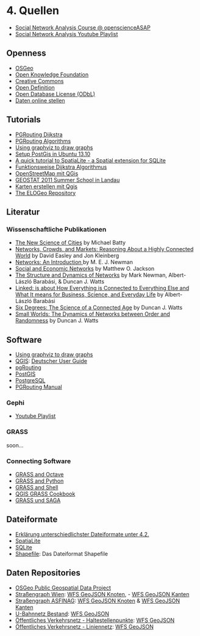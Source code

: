 # 4. Quellen

- [Social Network Analysis Course @ openscienceASAP](http://openscienceasap.org/education/courses/social-network-analysis/)
- [Social Network Analysis Youtube Playlist](https://www.youtube.com/playlist?list=PLhk-E9DWN_pOWHq2SnEFCn9lzHMBi1meF&feature=mh_lolz)

## Openness
- [OSGeo](http://www.osgeo.org/)
- [Open Knowledge Foundation](http://okfn.org/)
- [Creative Commons](https://creativecommons.org/)
- [Open Definition](http://opendefinition.org/)
- [Open Database License (ODbL)](http://opendatacommons.org/licenses/odbl/)
- [Daten online stellen](http://www.qgiscloud.com/)

## Tutorials
- [PGRouting Dijkstra](http://pgrouting.org/docs/1.x/dijkstra.html)
- [PGRouting Algorithms](http://workshop.pgrouting.org/chapters/shortest_path.html)
- [Using graphviz to draw graphs](http://avedo.net/338/using-graphviz-to-draw-graphs/)
- [Setup PostGis in Ubuntu 13.10](http://trac.osgeo.org/postgis/wiki/UsersWikiPostGIS21UbuntuPGSQL93Apt)
- [A quick tutorial to SpatiaLite - a Spatial extension for SQLite](http://www.gaia-gis.it/gaia-sins/spatialite-tutorial-2.3.1.html)
- [Funktionsweise Dijkstra Algorithmus](https://www.youtube.com/watch?v=Q5ebFH8Yho4)
- [OpenStreetMap mit QGis](http://www.qgis.org/en/docs/user_manual/osm/openstreetmap.html)
- [GEOSTAT 2011 Summer School in Landau ](http://www.uni-koblenz-landau.de/landau/fb7/umweltwissenschaften/landscape-ecology/Teaching/geostat)
- [Karten erstellen mit Qgis](http://www.lib.uwaterloo.ca/locations/umd/documents/QGISGuide_Qian.pdf)
- [The ELOGeo Repository](http://www.openeducationweek.org/the-elogeo-repository/)

## Literatur

### Wissenschaftliche Publikationen
- [The New Science of Cities](https://mitpress.mit.edu/books/new-science-cities) by Michael Batty
- [Networks, Crowds, and Markets:  Reasoning About a Highly Connected World](http://www.cs.cornell.edu/home/kleinber/networks-book/) by David Easley and Jon Kleinberg
- [Networks: An Introduction ](http://www-personal.umich.edu/~mejn/networks-an-introduction/) by M. E. J. Newman
- [Social and Economic Networks](http://press.princeton.edu/titles/8767.html) by Matthew O. Jackson
- [The Structure and Dynamics of Networks](http://press.princeton.edu/titles/8114.html) by Mark Newman, Albert-László Barabási, & Duncan J. Watts
- [Linked: is about How Everything is Connected to Everything Else and What It means for Business, Science, and Everyday Life](http://barabasilab.com/LinkedBook/) by Albert-László Barabási
- [Six Degrees: The Science of a Connected Age](https://en.wikipedia.org/wiki/Six_Degrees:_The_Science_of_a_Connected_Age) by Duncan J. Watts
- [Small Worlds: The Dynamics of Networks between Order and Randomness](http://press.princeton.edu/titles/6768.html) by Duncan J. Watts

## Software
- [Using graphviz to draw graphs](http://avedo.net/338/using-graphviz-to-draw-graphs/)
- [QGIS](http://qgis.org): [Deutscher User Guide](http://docs.qgis.org/2.0/pdf/QGIS-2.0-UserGuide-de.pdf)
- [pgRouting](http://pgrouting.org/)
- [PostGIS](http://postgis.org/)
- [PostgreSQL](http://www.postgresql.org/)
- [PGRouting Manual](http://docs.pgrouting.org/2.0/en/pgRoutingDocumentation.pdf)

### Gephi
- [Youtube Playlist](https://www.youtube.com/playlist?list=PLedvCUusOD_npdPtovJpErTXx0ifkgIeQ)

### GRASS
soon...

### Connecting Software
- [GRASS and Octave](http://grasswiki.osgeo.org/wiki/GRASS_and_Octave)
- [GRASS and Python](http://grasswiki.osgeo.org/wiki/GRASS_and_Python)
- [GRASS and Shell](http://grasswiki.osgeo.org/wiki/GRASS_and_Shell)
- [QGIS GRASS Cookbook](http://grasswiki.osgeo.org/wiki/QGIS_GRASS_Cookbook)
- [GRASS und SAGA]()

## Dateiformate
- [Erklärung unterschiedlichster Dateiformate unter 4.2.](http://www.ogd.cc/diplomarbeit/)
- [SpatiaLite](https://www.gaia-gis.it/fossil/libspatialite/index)
- [SQLite](https://www.sqlite.org/)
- [Shapefile](http://www.esri.com/library/whitepapers/pdfs/shapefile.pdf): Das Dateiformat Shapefile

## Daten Repositories
- [OSGeo Public Geospatial Data Project](http://wiki.osgeo.org/wiki/Public_Geospatial_Data_Project)
- [Straßengraph Wien](https://open.wien.at/site/datensatz/?id=1039ed7e-97fb-435f-b6cc-f6a105ba5e09): [WFS GeoJSON Knoten](http://data.wien.gv.at/daten/geoserver/ows?service=WFS&request=GetFeature&version=1.1.0&typeName=ogdwien:STRASSENKNOTENOGD&srsName=EPSG:4326&outputFormat=json), - [WFS GeoJSON Kanten](http://data.wien.gv.at/daten/geoserver/ows?service=WFS&request=GetFeature&version=1.1.0&typeName=ogdwien:STRASSENGRAPHOGD&srsName=EPSG:4326&outputFormat=json)
- [Straßengraph ASFINAG](https://open.wien.at/site/datensatz/?id=db389f75-56c3-4d61-9bb7-1f1c675edeaf): [WFS GeoJSON Knoten](http://data.wien.gv.at/daten/geoserver/ows?service=WFS&request=GetFeature&version=1.1.0&typeName=ogdwien:ASFINAGKNOTENOGD&srsName=EPSG:4326&outputFormat=json) & [WFS GeoJSON Kanten](http://data.wien.gv.at/daten/geoserver/ows?service=WFS&request=GetFeature&version=1.1.0&typeName=ogdwien:ASFINAGSTRASSEOGD&srsName=EPSG:4326&outputFormat=json)
- [U-Bahnnetz Bestand](https://open.wien.at/site/datensatz/?id=2d0e9a21-fa5f-441d-948a-fe97a453a827): [WFS GeoJSON](http://data.wien.gv.at/daten/geoserver/ows?service=WFS&request=GetFeature&version=1.1.0&typeName=ogdwien:UBAHNOGD,ogdwien:UBAHNHALTOGD&srsName=EPSG:4326&outputFormat=json)
- [Öffentliches Verkehrsnetz - Haltestellenpunkte](https://open.wien.at/site/datensatz/?id=f1f6f15d-2faa-4b62-b78b-80599dd1c66e): [WFS GeoJSON](http://data.wien.gv.at/daten/geoserver/ows?service=WFS&request=GetFeature&version=1.1.0&srsName=EPSG:4326&outputFormat=json&typeName=ogdwien:OEFFHALTESTOGD)
- [Öffentliches Verkehrsnetz - Liniennetz](https://open.wien.at/site/datensatz/?id=36a8b9e9-909e-4605-a7ba-686ee3e1b8bf): [WFS GeoJSON](http://data.wien.gv.at/daten/wfs?service=WFS&request=GetFeature&version=1.1.0&typeName=ogdwien:OEFFLINIENOGD&srsName=EPSG:4326&outputFormat=json)


